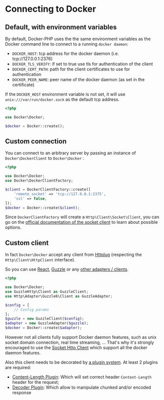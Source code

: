 # Connecting to Docker

## Default, with environment variables

By default, Docker-PHP uses the the same environment variables as the Docker command line to connect to a running `docker daemon`:
 
 * `DOCKER_HOST`: tcp address for the docker daemon (i.e. tcp://127.0.0.1:2376)
 * `DOCKER_TLS_VERIFY`: if set to true use tls for authentication of the client
 * `DOCKER_CERT_PATH`: path for the client certificates to use for authentication
 * `DOCKER_PEER_NAME`: peer name of the docker daemon (as set in the certificate)
 
If the `DOCKER_HOST` environment variable is not set, it will use `unix:///var/run/docker.sock` as the default tcp address.

```php
<?php

use Docker\Docker;

$docker = Docker::create();
```

## Custom connection

You can connect to an arbitrary server by passing an instance of `Docker\DockerClient` to `Docker\Docker` :

```php
<?php

use Docker\Docker;
use Docker\DockerClientFactory;

$client = DockerClientFactory::create([
    'remote_socket' => 'tcp://127.0.0.1:2375',
    'ssl' => false,
]);
$docker = Docker::create($client);
```

Since `DockerClientFactory` will create a `Http\Client\Socket\Client`, you can go on the 
[official documentation of the socket client](http://docs.php-http.org/en/latest/clients/socket-client.html)
to learn about possible options.

## Custom client

In fact `Docker\Docker` accept any client from [Httplug](http://httplug.io/) (respecting the `Http\Client\HttpClient` interface).

So you can use [React](https://github.com/reactphp/http-client), [Guzzle](http://docs.guzzlephp.org/en/latest/) 
or any [other adapters / clients](http://docs.php-http.org/en/latest/clients.html).


```php
<?php

use Docker\Docker;
use GuzzleHttp\Client as GuzzleClient;
use Http\Adapter\Guzzle6\Client as GuzzleAdapter;

$config = [
    // Config params
];
$guzzle = new GuzzleClient($config);
$adapter = new GuzzleAdapter($guzzle);
$docker = Docker::create($adapter);
```

However not all clients fully support Docker daemon features, such as unix socket domain connection, real time streaming, ...
That's why it's strongly encouraged to use the [Socket Http Client](http://docs.php-http.org/en/latest/clients/socket-client.html)
which support all the docker daemon features.

Also this client needs to be decorated by [a plugin system](http://docs.php-http.org/en/latest/plugins/index.html). 
At least 2 plugins are required:

 * [Content-Length Plugin](http://docs.php-http.org/en/latest/plugins/content-length.html): Which will set correct header `Content-Length` header for the request;
 * [Decoder Plugin](http://docs.php-http.org/en/latest/plugins/decoder.html): Which allow to manipulate chunked and/or encoded response
